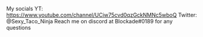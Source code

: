 My socials 
YT: https://www.youtube.com/channel/UCiw75cvd0qzGckNMNc5wboQ
Twitter: @Sexy_Taco_Ninja
Reach me on discord at Blockade#0189 for any questions
